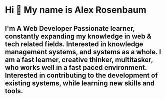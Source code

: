 Hi 👋 My name is Alex Rosenbaum
===============================

I'm A Web Developer
Passionate learner, constantly expanding my knowledge in web & tech related fields. Interested in knowledge management systems, and systems as a whole. I am a fast learner, creative thinker, multitasker, who works well in a fast paced environment. Interested in contributing to the development of existing systems, while learning new skills and tools.
-------------
<!--
**alexrosenbaum/alexrosenbaum** is a ✨ _special_ ✨ repository because its `README.md` (this file) appears on your GitHub profile.

Here are some ideas to get you started:

- 🔭 I’m currently working on ...
- 🌱 I’m currently learning ...
- 👯 I’m looking to collaborate on ...
- 🤔 I’m looking for help with ...
- 💬 Ask me about ...
- 📫 How to reach me: ...
- 😄 Pronouns: ...
- ⚡ Fun fact: ...
-->
